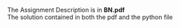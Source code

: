 The Assignment Description is in **BN.pdf**  
The solution contained in both the pdf and the python file